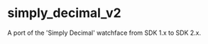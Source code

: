 simply_decimal_v2
=================

A port of the 'Simply Decimal' watchface from SDK 1.x to SDK 2.x.
